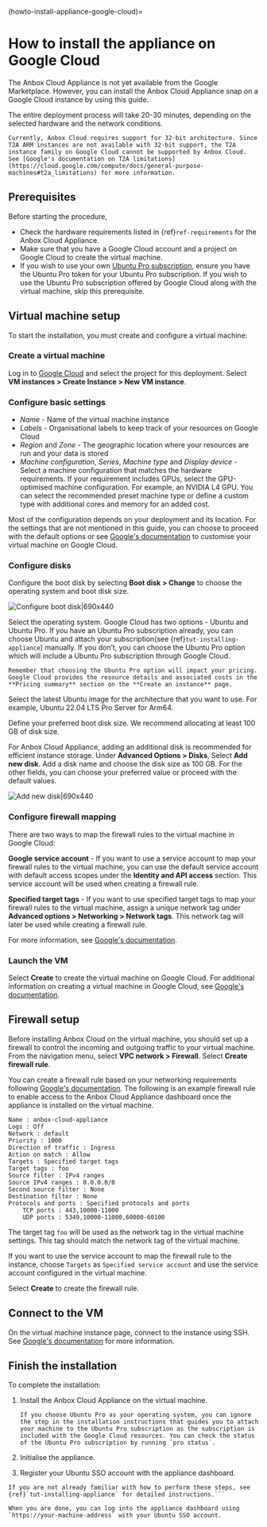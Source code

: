 (howto-install-appliance-google-cloud)=
# How to install the appliance on Google Cloud

The Anbox Cloud Appliance is not yet available from the Google Marketplace. However, you can install the Anbox Cloud Appliance snap on a Google Cloud instance by using this guide.

The entire deployment process will take 20-30 minutes, depending on the selected hardware and the network conditions.

```{caution}
Currently, Anbox Cloud requires support for 32-bit architecture. Since T2A ARM instances are not available with 32-bit support, the T2A instance family on Google Cloud cannot be supported by Anbox Cloud. See [Google's documentation on T2A limitations](https://cloud.google.com/compute/docs/general-purpose-machines#t2a_limitations) for more information.
```

## Prerequisites

Before starting the procedure,
* Check the hardware requirements listed in {ref}`ref-requirements` for the Anbox Cloud Appliance.
* Make sure that you have a Google Cloud account and a project on Google Cloud to create the virtual machine.
* If you wish to use your own [Ubuntu Pro subscription](https://ubuntu.com/pro), ensure you have the Ubuntu Pro token for your Ubuntu Pro subscription. If you wish to use the Ubuntu Pro subscription offered by Google Cloud along with the virtual machine, skip this prerequisite.

## Virtual machine setup

To start the installation, you must create and configure a virtual machine:

### Create a virtual machine

Log in to [Google Cloud](https://console.cloud.google.com) and select the project for this deployment. Select **VM instances > Create Instance > New VM instance**.

### Configure basic settings

* *Name* - Name of the virtual machine instance
* *Labels* - Organisational labels to keep track of your resources on Google Cloud
* *Region* and *Zone* - The geographic location where your resources are run and your data is stored
* *Machine configuration*, *Series*, *Machine type* and *Display device* - Select a machine configuration that matches the hardware requirements. If your requirement includes GPUs, select the GPU-optimised machine configuration. For example, an NVIDIA L4 GPU. You can select the recommended preset machine type or define a custom type with additional cores and memory for an added cost.

Most of the configuration depends on your deployment and its location. For the settings that are not mentioned in this guide, you can choose to proceed with the default options or see [Google's documentation](https://cloud.google.com/compute/docs/instances/create-start-instance) to customise your virtual machine on Google Cloud.

### Configure disks

Configure the boot disk by selecting **Boot disk > Change** to choose the operating system and boot disk size.

![Configure boot disk|690x440](https://assets.ubuntu.com/v1/884d0b10-boot-disk-config-2.png)

Select the operating system. Google Cloud has two options - Ubuntu and Ubuntu Pro. If you have an Ubuntu Pro subscription already, you can choose Ubuntu and attach your subscription(see {ref}`tut-installing-appliance`) manually. If you don’t, you can choose the Ubuntu Pro option which will include a Ubuntu Pro subscription through Google Cloud.

```{note}
Remember that choosing the Ubuntu Pro option will impact your pricing. Google Cloud provides the resource details and associated costs in the **Pricing summary** section on the **Create an instance** page.
```

Select the latest Ubuntu image for the architecture that you want to use. For example, Ubuntu 22.04 LTS Pro Server for Arm64.

Define your preferred boot disk size. We recommend allocating at least 100 GB of disk size.

For Anbox Cloud Appliance, adding an additional disk is recommended for efficient instance storage. Under **Advanced Options > Disks**, Select **Add new disk**. Add a disk name and choose the disk size as 100 GB. For the other fields, you can choose your preferred value or proceed with the default values.

![Add new disk|690x440](https://assets.ubuntu.com/v1/8acf5d22-add-new-disk-2.png)

### Configure firewall mapping

There are two ways to map the firewall rules to the virtual machine in Google Cloud:

**Google service account** - If you want to use a service account to map your firewall rules to the virtual machine, you can use the default service account with default access scopes under the **Identity and API access** section. This service account will be used when creating a firewall rule.

**Specified target tags** - If you want to use specified target tags to map your firewall rules to the virtual machine, assign a unique network tag under **Advanced options > Networking > Network tags**. This network tag will later be used while creating a firewall rule.

For more information, see [Google's documentation](https://cloud.google.com/firewall/docs/using-firewalls).

### Launch the VM

Select **Create** to create the virtual machine on Google Cloud. For additional information on creating a virtual machine in Google Cloud, see [Google's documentation](https://cloud.google.com/compute/docs/instances/create-start-instance).

## Firewall setup

Before installing Anbox Cloud on the virtual machine, you should set up a firewall to control the incoming and outgoing traffic to your virtual machine. From the navigation menu, select **VPC network > Firewall**. Select **Create firewall rule**.

You can create a firewall rule based on your networking requirements following [Google's documentation](https://cloud.google.com/firewall/docs/using-firewalls). The following is an example firewall rule to enable access to the Anbox Cloud Appliance dashboard once the appliance is installed on the virtual machine.

```
Name : anbox-cloud-appliance
Logs : Off
Network : default
Priority : 1000
Direction of traffic : Ingress
Action on match : Allow
Targets : Specified target tags
Target tags : foo
Source filter : IPv4 ranges
Source IPv4 ranges : 0.0.0.0/0
Second source filter : None
Destination filter : None
Protocols and ports : Specified protocols and ports
    TCP ports : 443,10000-11000
    UDP ports : 5349,10000-11000,60000-60100
```
The target tag `foo` will be used as the network tag in the virtual machine settings. This tag should match the network tag of the virtual machine.

If you want to use the service account to map the firewall rule to the instance, choose `Targets` as `Specified service account` and use the service account configured in the virtual machine.

Select **Create** to create the firewall rule.

## Connect to the VM

On the virtual machine instance page, connect to the instance using SSH. See [Google's documentation](https://cloud.google.com/compute/docs/ssh-in-browser) for more information.

## Finish the installation

To complete the installation:

1. Install the Anbox Cloud Appliance on the virtual machine.

    ```{note}
    If you choose Ubuntu Pro as your operating system, you can ignore the step in the installation instructions that guides you to attach your machine to the Ubuntu Pro subscription as the subscription is included with the Google Cloud resources. You can check the status of the Ubuntu Pro subscription by running `pro status`.
    ```

1. Initialise the appliance.
1. Register your Ubuntu SSO account with the appliance dashboard.

```{note}
If you are not already familiar with how to perform these steps, see {ref}`tut-installing-appliance` for detailed instructions.```

When you are done, you can log into the appliance dashboard using `https://your-machine-address` with your Ubuntu SSO account.
